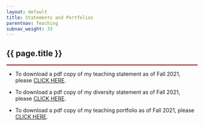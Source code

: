 ```yaml
---
layout: default
title: Statements and Portfolios
parentnav: Teaching
subnav_weight: 33
---
```


<div style="border-bottom: 2px  solid #800000;">

## {{ page.title }}

</div>




* To download a pdf copy of my teaching statement as of Fall 2021, please [CLICK HERE](Teaching_Statement.pdf). 

* To download a pdf copy of my diversity statement as of Fall 2021, please [CLICK HERE](Diversity_Statement.pdf). 
  
* To download a pdf copy of my teaching portfolio as of Fall 2021, please [CLICK HERE](Teaching_Portfolio.pdf). 
  
